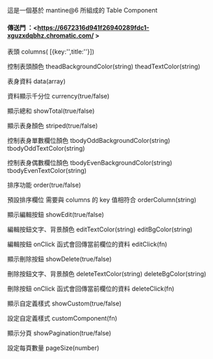 這是一個基於 mantine@6 所組成的 Table Component

#### 傳送門 ：<https://6672316d941f26940289fdc1-xguzxdqbhz.chromatic.com/ >

表頭 columns( [{key:'',title:''}])

控制表頭顏色 theadBackgroundColor(string) theadTextColor(string)

表身資料 data(array)

資料顯示千分位 currency(true/false)

顯示總和 showTotal(true/false)

顯示表身顏色 striped(true/false)

控制表身單數欄位顏色 tbodyOddBackgroundColor(string) tbodyOddTextColor(string)

控制表身偶數欄位顏色 tbodyEvenBackgroundColor(string) tbodyEvenTextColor(string)

排序功能 order(true/false)

預設排序欄位 需要與 columns 的 key 值相符合 orderColumn(string)

顯示編輯按鈕 showEdit(true/false)

編輯按鈕文字、背景顏色 editTextColor(string) editBgColor(string)

編輯按鈕 onClick 函式會回傳當前欄位的資料 editClick(fn)

顯示刪除按鈕 showDelete(true/false)

刪除按鈕文字、背景顏色 deleteTextColor(string) deleteBgColor(string)

刪除按鈕 onClick 函式會回傳當前欄位的資料 deleteClick(fn)

顯示自定義樣式 showCustom(true/false)

設定自定義樣式 customComponent(fn)

顯示分頁 showPagination(true/false)

設定每頁數量 pageSize(number)
